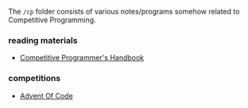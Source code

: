 The `/cp` folder consists of various notes/programs somehow related to Competitive Programming.

### reading materials

- [Competitive Programmer's Handbook](https://cses.fi/book/book.pdf)

### competitions

- [Advent Of Code](https://adventofcode.com/)

